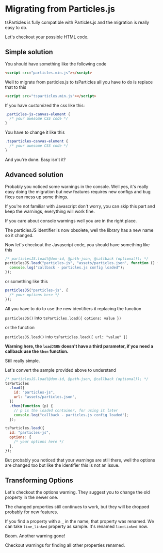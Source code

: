 # Migrating from Particles.js

tsParticles is fully compatible with Particles.js and the migration is really easy to do.

Let's checkout your possible HTML code.

## Simple solution

You should have something like the following code

```html
<script src="particles.min.js"></script>
```

Well to migrate from particles.js to tsParticles all you have to do is replace that to this

```html
<script src="tsparticles.min.js"></script>
```

If you have customized the css like this:

```css
.particles-js-canvas-element {
  /* your awesome CSS code */
}
```

You have to change it like this

```css
.tsparticles-canvas-element {
  /* your awesome CSS code */
}
```

And you're done. Easy isn't it?

## Advanced solution

Probably you noticed some warnings in the console. Well yes, it's really easy doing the migration but new features
requires new configs and bug fixes can mess up some things.

If you're not familiar with Javascript don't worry, you can skip this part and keep the warnings, everything will work
fine.

If you care about console warnings well you are in the right place.

The particlesJS identifier is now obsolete, well the library has a new name so it changed.

Now let's checkout the Javascript code, you should have something like this

```javascript
/* particlesJS.load(@dom-id, @path-json, @callback (optional)); */
particlesJS.load("particles-js", "assets/particles.json", function () {
  console.log("callback - particles.js config loaded");
});
```

or something like this

```javascript
particlesJS("particles-js", {
  /* your options here */
});
```

All you have to do to use the new identifiers it replacing the function

`particlesJS()` into `tsParticles.load({ options: value })`

or the function

`particlesJS.load()` into `tsParticles.load({ url: "value" })`

**Warning here, the `loadJSON` doesn't have a third parameter, if you need a callback use the `then` function.**

Still really simple.

Let's convert the sample provided above to understand

```javascript
/* particlesJS.load(@dom-id, @path-json, @callback (optional)); */
tsParticles
  .load({
    id: "particles-js",
    url: "assets/particles.json",
  })
  .then(function (p) {
    // p is the loaded container, for using it later
    console.log("callback - particles.js config loaded");
  });

tsParticles.load({
  id: "particles-js",
  options: {
    /* your options here */
  },
});
```

But probably you noticed that your warnings are still there, well the options are changed too but like the identifier
this is not an issue.

## Transforming Options

Let's checkout the options warning. They suggest you to change the old property in the newer one.

The changed properties still continues to work, but they will be dropped probably for new features.

If you find a property with a `_` in the name, that property was renamed. We can take `line_linked` property as sample.
It's renamed `lineLinked` now.

Boom. Another warning gone!

Checkout warnings for finding all other properties renamed.
